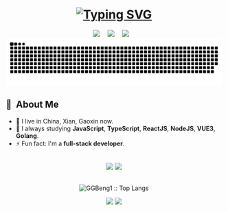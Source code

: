 <!-- 动态打字效果 -->
<h1 align="center">
  <a href="http://www.ggbeng.shop"><img src="https://readme-typing-svg.herokuapp.com?font=Fira+Code&pause=1000&center=true&vCenter=true&width=435&lines=Hello%2C+I+am+GGbeng" alt="Typing SVG" /></a>
 </h1>
 <div align="center">
   <a href="https://www.ggbeng.life/"><img src="https://img.shields.io/badge/website-%E4%B8%AA%E4%BA%BA%E7%BD%91%E7%AB%99-blue"></a>&emsp;
   <a href="https://www.ggbeng.life/blog/"><img src="https://img.shields.io/badge/blog-%E5%8D%9A%E5%AE%A2-c32136"></a>&emsp;
   <a href="https://space.bilibili.com/4322520"><img src="https://img.shields.io/badge/bilibili-B%E7%AB%99-ff69b4"></a>&emsp;
 </div>
 <div align="center">
   <img  src="./assets/github-contribution-grid-snake.svg"
        alt="snake" /></a>
 </div>
 <div>
   <h2>🧭 &nbsp;About Me</h2>
 
   - 🔭 I live in China, Xian, Gaoxin now.
   - 🌱 I always studying **JavaScript**, **TypeScript**, **ReactJS**, **NodeJS**, **VUE3**, **Golang**.
   - ⚡ Fun fact: I'm a **full-stack developer**.
 
   <br>
 </div>
 <div align="center">
 <a href="https://github.com/GGBeng1/Gantt">
   <img src="https://github-readme-stats.vercel.app/api/pin/?username=GGBeng1&repo=Gantt&theme=dark&bg_color=0d1117&hide_border=true&show_owner=true" /></a>
 <a href="https://github.com/GGBeng1/vue-egg-admin">
   <img src="https://github-readme-stats.vercel.app/api/pin/?username=GGBeng1&repo=vue-egg-admin&theme=dark&bg_color=0d1117&hide_border=true&show_owner=true" /></a>
 </div>
<!--  <div align="center"> <img src="https://github-profile-trophy.vercel.app/?username=GGBeng1&theme=gruvbox&rank=-C&column=4" /> </div> -->
   <div>
       <br/>
         <p align="center">
           <img src="https://github-readme-stats.vercel.app/api/top-langs/?username=GGBeng1&langs_count=6&theme=gruvbox&layout=compact&hide_border=true" alt="GGBeng1 :: Top Langs" /></a>
         </p>
         <p align="center">
           <img width="49.5%" src="https://github-readme-stats.vercel.app/api?username=GGBeng1&show_icons=true&theme=gruvbox&hide_border=true" />
           <img width="49.5%" src="https://github-readme-streak-stats.herokuapp.com/?user=GGbeng1&theme=gruvbox&hide_border=true&&card_width=467" />
           </a>
        </p>
      <br>
   </div>

